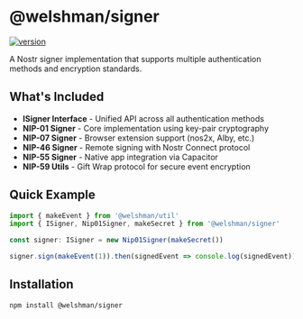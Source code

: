 # @welshman/signer

[![version](https://badgen.net/npm/v/@welshman/signer)](https://npmjs.com/package/@welshman/signer)

A Nostr signer implementation that supports multiple authentication methods and encryption standards.

## What's Included

- **ISigner Interface** - Unified API across all authentication methods
- **NIP-01 Signer** - Core implementation using key-pair cryptography
- **NIP-07 Signer** - Browser extension support (nos2x, Alby, etc.)
- **NIP-46 Signer** - Remote signing with Nostr Connect protocol
- **NIP-55 Signer** - Native app integration via Capacitor
- **NIP-59 Utils** - Gift Wrap protocol for secure event encryption

## Quick Example

```typescript
import { makeEvent } from '@welshman/util'
import { ISigner, Nip01Signer, makeSecret } from '@welshman/signer'

const signer: ISigner = new Nip01Signer(makeSecret())

signer.sign(makeEvent(1)).then(signedEvent => console.log(signedEvent))
```

## Installation

```bash
npm install @welshman/signer
```
